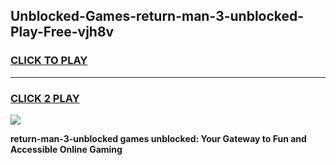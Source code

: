 
## Unblocked-Games-return-man-3-unblocked-Play-Free-vjh8v
<h3>
<a href="https://premium76.site?title=return-man-3-unblocked&ref=20M">CLICK TO PLAY</a></h3>
<hr>

<h3>
<a href="https://premium76.site?title=return-man-3-unblocked&ref=20M">CLICK 2 PLAY</a>
  
</h3>

<a href="https://premium76.site?title=return-man-3-unblocked&ref=19M"><img src="https://clearcache.store/games.png"></a>


**return-man-3-unblocked games unblocked: Your Gateway to Fun and Accessible Online Gaming**
